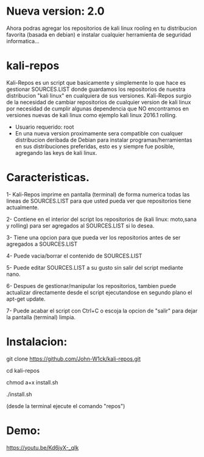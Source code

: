 # Nueva version: 2.0 
Ahora podras agregar los repositorios de kali linux rooling en tu distribucion favorita (basada en debian) e instalar cualquier herramienta de seguridad informatica...

# kali-repos
Kali-Repos es un script que basicamente y simplemente lo que hace es gestionar SOURCES.LIST donde guardamos los repositorios de nuestra distribucion "kali linux" en cualquiera de sus versiones.
Kali-Repos surgio de la necesidad de cambiar repositorios de cualquier version de kali linux por necesidad de cumplir algunas dependencia que NO encontramos en versiones nuevas de kali linux como ejemplo kali linux 2016.1 rolling.

- Usuario requerido: root
- En una nueva version proximamente sera compatible con cualquer distribucion deribada de Debian para instalar programas/herramientas en sus distribuciones preferidas, esto es y siempre fue posible, agregando las keys de kali linux.

# Caracteristicas.

1- Kali-Repos imprime en pantalla (terminal) de forma numerica todas las lineas de SOURCES.LIST para que usted pueda ver que repositorios tiene actualmente.

2- Contiene en el interior del script los repositorios de (kali linux: moto,sana y rolling) para ser agregados al SOURCES.LIST si lo desea.

3- Tiene una opcion para que pueda ver los repositorios antes de ser agregados a SOURCES.LIST

4- Puede vacia/borrar el contenido de SOURCES.LIST

5- Puede editar SOURCES.LIST a su gusto sin salir del script mediante nano.

6- Despues de gestionar/manipular los repositorios, tambien puede actualizar directamente desde el script ejecutandose en segundo plano el apt-get update.

7- Puede acabar el script con Ctrl+C o escoja la opcion de "salir" para dejar la pantalla (terminal) limpia.

# Instalacion:

git clone https://github.com/John-W1ck/kali-repos.git

cd  kali-repos

chmod a+x install.sh

./install.sh

(desde la terminal ejecute el comando "repos")

# Demo:
https://youtu.be/Kd6jyX-_qIk

